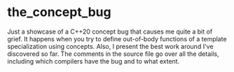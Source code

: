 # the_concept_bug
Just a showcase of a C++20 concept bug that causes me quite a bit of grief. It happens when you try to define out-of-body functions of a template specialization using concepts. Also, I present the best work around I've discovered so far. The comments in the source file go over all the details, including which compilers have the bug and to what extent.
